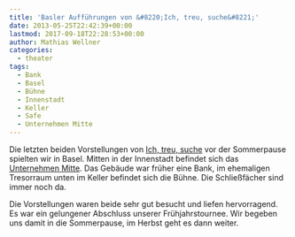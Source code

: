 ```yaml
---
title: 'Basler Aufführungen von &#8220;Ich, treu, suche&#8221;'
date: 2013-05-25T22:42:39+00:00
lastmod: 2017-09-18T22:28:53+00:00
author: Mathias Wellner
categories:
  - theater
tags:
  - Bank
  - Basel
  - Bühne
  - Innenstadt
  - Keller
  - Safe
  - Unternehmen Mitte
---
```

Die letzten beiden Vorstellungen von [Ich, treu, suche](http://www.klima-das-theater.ch/) vor der Sommerpause spielten wir in Basel. Mitten in der Innenstadt befindet sich das [Unternehmen Mitte](http://www.mitte.ch/). Das Gebäude war früher eine Bank, im ehemaligen Tresorraum unten im Keller befindet sich die Bühne. Die Schließfächer sind immer noch da. 

Die Vorstellungen waren beide sehr gut besucht und liefen hervorragend. Es war ein gelungener Abschluss unserer Frühjahrstournee. Wir begeben uns damit in die Sommerpause, im Herbst geht es dann weiter.